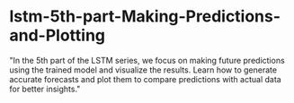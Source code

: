 # lstm-5th-part-Making-Predictions-and-Plotting
"In the 5th part of the LSTM series, we focus on making future predictions using the trained model and visualize the results. Learn how to generate accurate forecasts and plot them to compare predictions with actual data for better insights."
